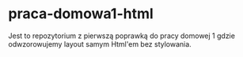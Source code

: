 # praca-domowa1-html
Jest to repozytorium z pierwszą poprawką do pracy domowej 1 gdzie odwzorowujemy layout samym Html'em bez stylowania.
